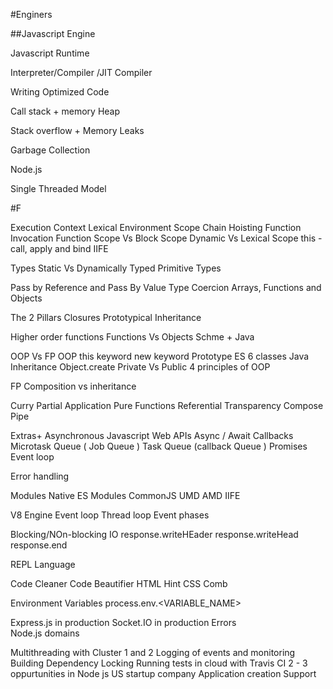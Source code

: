 #Enginers

##Javascript Engine

Javascript Runtime

Interpreter/Compiler /JIT Compiler

Writing Optimized Code

Call stack + memory Heap

Stack overflow + Memory Leaks

Garbage Collection

Node.js

Single Threaded Model

#F

Execution Context
Lexical Environment
Scope Chain
Hoisting
Function Invocation
Function Scope Vs Block Scope
Dynamic Vs Lexical Scope
this - call, apply and bind
IIFE

Types
Static Vs Dynamically Typed
Primitive Types

Pass by Reference and Pass By Value
Type Coercion
Arrays, Functions and Objects

The 2 Pillars
Closures
Prototypical Inheritance

Higher order functions
Functions Vs Objects
Schme + Java 


OOP Vs FP
OOP
  this keyword
  new keyword
  Prototype
  ES 6 classes
  Java
  Inheritance
  Object.create
  Private Vs Public
  4 principles of OOP
  
  
FP
  Composition vs inheritance
  
  
  Curry
  Partial Application
  Pure Functions
  Referential Transparency
  Compose
  Pipe
  
 Extras+
   Asynchronous Javascript
      Web APIs
      Async / Await
      Callbacks
      Microtask Queue ( Job Queue )
      Task Queue (callback Queue )
      Promises 
      Event loop
      
      
   Error handling
   
   Modules
      Native ES Modules
      CommonJS
      UMD
      AMD
      IIFE
      
   V8 Engine 
Event loop 
Thread loop 
Event phases  
 
Blocking/NOn-blocking IO 
response.writeHEader 
  response.writeHead 
  response.end 

 
REPL Language 

Code Cleaner
Code Beautifier
HTML Hint 
CSS Comb


Environment Variables
   process.env.<VARIABLE_NAME>

Express.js in production
Socket.IO in production
Errors	
	Node.js domains
	
Multithreading with Cluster 1 and 2
Logging of events and monitoring
Building
Dependency Locking
Running tests in cloud with Travis CI
2 - 3 oppurtunities in Node js
US startup company
Application creation
Support
